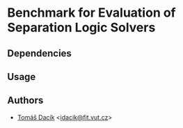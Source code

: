 # Benchmark for Evaluation of Separation Logic Solvers

## Dependencies

## Usage

## Authors
* [Tomáš Dacík](https://www.fit.vut.cz/person/idacik/.en) <[idacik@fit.vut.cz](mailto:idacik@fit.vut.cz)>

